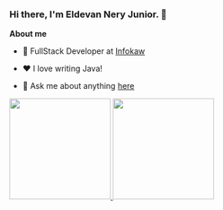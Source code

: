 ### Hi there, I'm  Eldevan Nery Junior. 👋


**About me**

- 💼 FullStack Developer at [Infokaw](https://infokaw.com.br/)

- ❤️ I love writing Java!

- 💬 Ask me about anything [here](https://github.com/eldevanjr/eldevanjr/issues)



<div>
  <a href="https://github.com/eldevanjr">
  <img height="180em" src="https://github-readme-stats.vercel.app/api?username=eldevanjr&show_icons=true&theme=tokyonight&include_all_commits=true&count_private=true&hide=stars"/>
  <img height="180em" src="https://github-readme-stats.vercel.app/api/top-langs/?username=eldevanjr&layout=compact&langs_count=5&theme=tokyonight"/>
</div>
<!--
**eldevanjr/eldevanjr** is a ✨ _special_ ✨ repository because its `README.md` (this file) appears on your GitHub profile.

Here are some ideas to get you started:

- 🔭 I’m currently working on ...
- 🌱 I’m currently learning ...
- 👯 I’m looking to collaborate on ...
- 🤔 I’m looking for help with ...
- 💬 Ask me about ...
- 📫 How to reach me: ...
- 😄 Pronouns: ...
- ⚡ Fun fact: ...
-->
